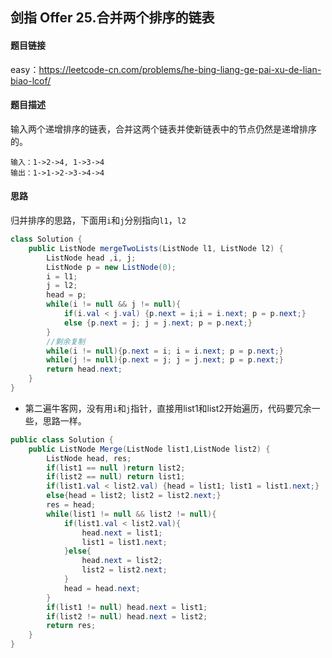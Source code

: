 ## 剑指 Offer 25.合并两个排序的链表

#### 题目链接

easy：https://leetcode-cn.com/problems/he-bing-liang-ge-pai-xu-de-lian-biao-lcof/

#### 题目描述

输入两个递增排序的链表，合并这两个链表并使新链表中的节点仍然是递增排序的。

```
输入：1->2->4, 1->3->4
输出：1->1->2->3->4->4
```

#### 思路

归并排序的思路，下面用`i`和`j`分别指向`l1`，`l2`

```java
class Solution {
    public ListNode mergeTwoLists(ListNode l1, ListNode l2) {
        ListNode head ,i, j;
        ListNode p = new ListNode(0);
        i = l1;
        j = l2;
        head = p;
        while(i != null && j != null){
            if(i.val < j.val) {p.next = i;i = i.next; p = p.next;}
            else {p.next = j; j = j.next; p = p.next;}
        }
        //剩余复制
        while(i != null){p.next = i; i = i.next; p = p.next;}
        while(j != null){p.next = j; j = j.next; p = p.next;}
        return head.next;
    }
}
```

- 第二遍牛客网，没有用`i`和`j`指针，直接用list1和list2开始遍历，代码要冗余一些，思路一样。

```java
public class Solution {
    public ListNode Merge(ListNode list1,ListNode list2) {
        ListNode head, res;
        if(list1 == null )return list2;
        if(list2 == null) return list1;
        if(list1.val < list2.val) {head = list1; list1 = list1.next;}
        else{head = list2; list2 = list2.next;}
        res = head;
        while(list1 != null && list2 != null){
            if(list1.val < list2.val){
                head.next = list1;
                list1 = list1.next;
            }else{
                head.next = list2;
                list2 = list2.next;
            }
            head = head.next;
        }
        if(list1 != null) head.next = list1;
        if(list2 != null) head.next = list2;
        return res;
    }
}
```

